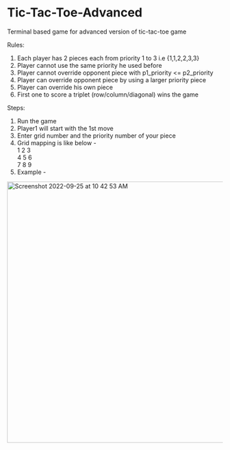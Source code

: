 # Tic-Tac-Toe-Advanced
Terminal based game for advanced version of tic-tac-toe game

Rules:
1. Each player has 2 pieces each from priority 1 to 3 i.e {1,1,2,2,3,3}
2. Player cannot use the same priority he used before
3. Player cannot override opponent piece with p1_priority <= p2_priority
4. Player can override opponent piece by using a larger priority piece
5. Player can override his own piece
6. First one to score a triplet (row/column/diagonal) wins the game

Steps: 
1. Run the game
2. Player1 will start with the 1st move
3. Enter grid number and the priority number of your piece
4. Grid mapping is like below -<br>
   1 2 3<br>
   4 5 6<br>
   7 8 9<br>
5. Example - 

<img width="610" alt="Screenshot 2022-09-25 at 10 42 53 AM" src="https://user-images.githubusercontent.com/22456097/192129369-6d239d01-8487-4502-b2bc-56e24c9d9cce.png">
